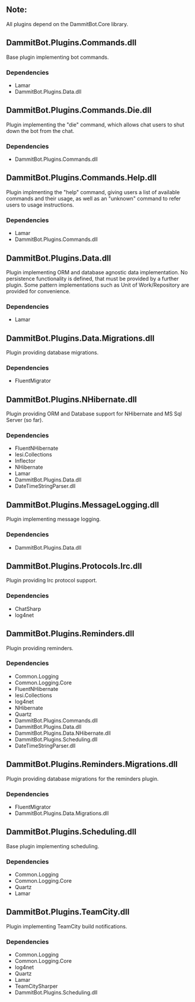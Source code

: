 ## Note:

All plugins depend on the DammitBot.Core library.

## DammitBot.Plugins.Commands.dll

Base plugin implementing bot commands.

### Dependencies

- Lamar
- DammitBot.Plugins.Data.dll

## DammitBot.Plugins.Commands.Die.dll

Plugin implementing the "die" command, which allows chat users to shut down the bot from the chat.

### Dependencies

- DammitBot.Plugins.Commands.dll

## DammitBot.Plugins.Commands.Help.dll

Plugin implmenting the "help" command, giving users a list of available commands and their usage, as well as an "unknown" command to refer users to usage instructions.

### Dependencies

- Lamar
- DammitBot.Plugins.Commands.dll

## DammitBot.Plugins.Data.dll

Plugin implementing ORM and database agnostic data implementation.  No persistence functionality is defined, that must be provided by a further plugin.  Some pattern implementations such as Unit of Work/Repository are provided for convenience.

### Dependencies

- Lamar

## DammitBot.Plugins.Data.Migrations.dll

Plugin providing database migrations.

### Dependencies

- FluentMigrator

## DammitBot.Plugins.NHibernate.dll

Plugin providing ORM and Database support for NHibernate and MS Sql Server (so far).

### Dependencies

- FluentNHibernate
- Iesi.Collections
- Inflector
- NHibernate
- Lamar
- DammitBot.Plugins.Data.dll
- DateTimeStringParser.dll

## DammitBot.Plugins.MessageLogging.dll

Plugin implementing message logging.

### Dependencies

- DammitBot.Plugins.Data.dll

## DammitBot.Plugins.Protocols.Irc.dll

Plugin providing Irc protocol support.

### Dependencies

- ChatSharp
- log4net

## DammitBot.Plugins.Reminders.dll

Plugin providing reminders.

### Dependencies

- Common.Logging
- Common.Logging.Core
- FluentNHibernate
- Iesi.Collections
- log4net
- NHibernate
- Quartz
- DammitBot.Plugins.Commands.dll
- DammitBot.Plugins.Data.dll
- DammitBot.Plugins.Data.NHibernate.dll
- DammitBot.Plugins.Scheduling.dll
- DateTimeStringParser.dll

## DammitBot.Plugins.Reminders.Migrations.dll

Plugin providing database migrations for the reminders plugin.

### Dependencies

- FluentMigrator
- DammitBot.Plugins.Data.Migrations.dll

## DammitBot.Plugins.Scheduling.dll

Base plugin implementing scheduling.

### Dependencies

- Common.Logging
- Common.Logging.Core
- Quartz
- Lamar

## DammitBot.Plugins.TeamCity.dll

Plugin implementing TeamCity build notifications.

### Dependencies

- Common.Logging
- Common.Logging.Core
- log4net
- Quartz
- Lamar
- TeamCitySharper
- DammitBot.Plugins.Scheduling.dll
